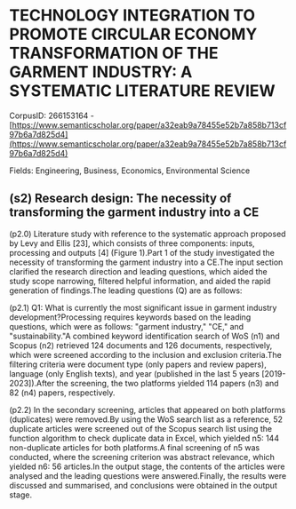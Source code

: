 # TECHNOLOGY INTEGRATION TO PROMOTE CIRCULAR ECONOMY TRANSFORMATION OF THE GARMENT INDUSTRY: A SYSTEMATIC LITERATURE REVIEW

CorpusID: 266153164 - [https://www.semanticscholar.org/paper/a32eab9a78455e52b7a858b713cf97b6a7d825d4](https://www.semanticscholar.org/paper/a32eab9a78455e52b7a858b713cf97b6a7d825d4)

Fields: Engineering, Business, Economics, Environmental Science

## (s2) Research design: The necessity of transforming the garment industry into a CE
(p2.0) Literature study with reference to the systematic approach proposed by Levy and Ellis [23], which consists of three components: inputs, processing and outputs [4] (Figure 1).Part 1 of the study investigated the necessity of transforming the garment industry into a CE.The input section clarified the research direction and leading questions, which aided the study scope narrowing, filtered helpful information, and aided the rapid generation of findings.The leading questions (Q) are as follows:

(p2.1) Q1: What is currently the most significant issue in garment industry development?Processing requires keywords based on the leading questions, which were as follows: "garment industry," "CE," and "sustainability."A combined keyword identification search of WoS (n1) and Scopus (n2) retrieved 124 documents and 126 documents, respectively, which were screened according to the inclusion and exclusion criteria.The filtering criteria were document type (only papers and review papers), language (only English texts), and year (published in the last 5 years [2019-2023]).After the screening, the two platforms yielded 114 papers (n3) and 82 (n4) papers, respectively.

(p2.2) In the secondary screening, articles that appeared on both platforms (duplicates) were removed.By using the WoS search list as a reference, 52 duplicate articles were screened out of the Scopus search list using the function algorithm to check duplicate data in Excel, which yielded n5: 144 non-duplicate articles for both platforms.A final screening of n5 was conducted, where the screening criterion was abstract relevance, which yielded n6: 56 articles.In the output stage, the contents of the articles were analysed and the leading questions were answered.Finally, the results were discussed and summarised, and conclusions were obtained in the output stage.
